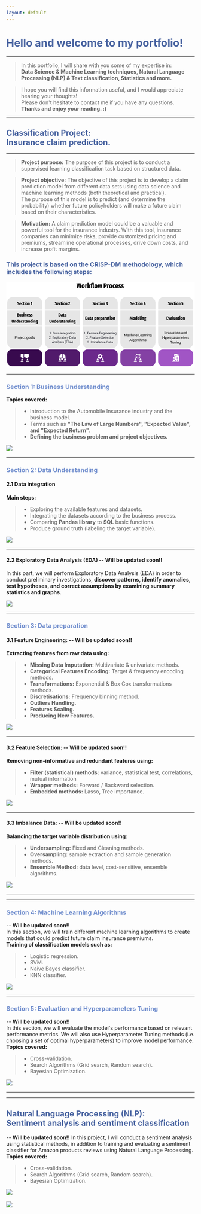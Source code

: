 ```yaml
---
layout: default
---
```



# <span style="color:#4863A0">Hello and welcome to my portfolio!</span>
------------------------------------------------------------

>In this portfolio, I will share with you some of my expertise in: <br>
>**Data Science & Machine Learning techniques, Natural Language Processing (NLP) & Text classification, Statistics and more.** <br>

>I hope you will find this information useful, and I would appreciate hearing your thoughts! <br>
>Please don't hesitate to contact me if you have any questions. <br>
>**Thanks and enjoy your reading. :)**

------------------------------------------------------------
## <span style="color:#4863A0">Classification Project:<br> Insurance claim prediction.</span>
------------------------------------------------------------
> **Project purpose:** The purpose of this project is to conduct a supervised learning classification task based on structured data.  <br>

> **Project objective:** The objective of this project is to develop a claim prediction model from different data sets using data science and machine learning  methods (both theoretical and practical).<br> The purpose of this model is to predict (and determine the probability) whether future policyholders will make a future claim based on their characteristics.

> **Motivation:** A claim prediction model could be a valuable and powerful tool for the insurance industry. With this tool, insurance companies can minimize risks, provide customized pricing and premiums, streamline operational processes, drive down costs, and increase profit margins.

### <span style="color:#4863A0">This project is based on the CRISP-DM methodology, which includes the following steps:</span>
![](/assets/img/wf1.png)
                                                      
------------------------------------------------------------

### <span style="color:#728FCE">Section 1: Business Understanding</span>
**Topics covered:**
>- Introduction to the Automobile Insurance industry and the business model.
>- Terms such as **"The Law of Large Numbers", "Expected Value", and "Expected Return"**.
>- **Defining the business problem and project objectives.**


[![](https://img.shields.io/badge/GitHub-Business%20Understanding%20explanation-blue?logo=Github)](https://github.com/Roni-N/Insurance-claim-prediction/blob/gh-pages/Section%201%20Business%20Understanding/(ICP)%200.%20Business%20Understanding..ipynb)

------------------------------------------------------------
### <span style="color:#728FCE">Section 2: Data Understanding</span>
#### **2.1 Data integration**
**Main steps:**
>- Exploring the available features and datasets.
>- Integrating the datasets according to the business process.
>- Comparing **Pandas library** to **SQL** basic functions.
>- Produce ground truth (labeling the target variable). 

[![](https://img.shields.io/badge/GitHub-2.1%20Data%20integration%20Code-blue?logo=Github)](https://github.com/Roni-N/Insurance-claim-prediction/blob/gh-pages/Section%202%20Data%20Understanding/2.1%20Data%20integration/(ICP)%201.%20Data%20Grouping%20and%20Aggregation..ipynb)

************************************************************

#### **2.2 Exploratory Data Analysis (EDA)** -- **Will be updated soon!!**
In this part, we will perform Exploratory Data Analysis (EDA) in order to conduct preliminary investigations, **discover patterns, identify anomalies, test hypotheses, and correct assumptions by examining summary statistics and graphs**.

[![](https://img.shields.io/badge/GitHub-2.2%20Exploratory%20Data%20Analysis%20Code-blue?logo=Github)]()

***

### <span style="color:#728FCE">Section 3: Data preparation </span>

#### **3.1 Feature Engineering:** -- **Will be updated soon!!** <br>
**Extracting features from raw data using:**
>- **Missing Data Imputation:** Multivariate & univariate methods.
>- **Categorical Features Encoding:** Target & frequency encoding methods.
>- **Transformations:** Exponential & Box Cox transformations methods.
>- **Discretisations:** Frequency binning method.
>- **Outliers Handling.** 
>- **Features Scaling.**
>- **Producing New Features.**

[![](https://img.shields.io/badge/GitHub-3.1%20Feature%20Engineering%20Code-blue?logo=Github)]()

************************************************************
#### **3.2 Feature Selection:** -- **Will be updated soon!!**

**Removing non-informative and redundant features using:**
>- **Filter (statistical) methods:** variance, statistical test, correlations, mutual information
>- **Wrapper methods:** Forward / Backward selection.
>- **Embedded methods:** Lasso, Tree importance.

[![](https://img.shields.io/badge/GitHub-3.2%20Feature%20Selection%20Code-blue?logo=Github)]()

************************************************************
#### **3.3 Imbalance Data:** -- **Will be updated soon!!**

**Balancing the target variable distribution using:**
>- **Undersampling:** Fixed and Cleaning methods.
>- **Oversampling:** sample extraction and sample generation methods.
>- **Ensemble Method:** data level, cost-sensitive, ensemble algorithms.

[![](https://img.shields.io/badge/GitHub-3.3%20Imbalance%20Data%20Code-blue?logo=Github)]()

************************************************************

------------------------------------------------------------
### <span style="color:#728FCE">Section 4: Machine Learning Algorithms </span> 
-- **Will be updated soon!!**<br>
In this section, we will train different machine learning algorithms to create models that could predict future claim insurance premiums.<br>
**Training of classification models such as:**
>- Logistic regression.
>- SVM.
>- Naive Bayes classifier. 
>- KNN classifier. 

[![](https://img.shields.io/badge/GitHub-4%20Imbalance%20Data%20Code-blue?logo=Github)]()

------------------------------------------------------------
### <span style="color:#728FCE">Section 5: Evaluation and Hyperparameters Tuning  </span>
-- **Will be updated soon!!**<br>
In this section, we will evaluate the model's performance based on relevant performance metrics.
We will also use Hyperparameter Tuning methods (i.e. choosing a set of optimal hyperparameters) to improve model performance.<br>
**Topics covered:**
>- Cross-validation.
>- Search Algorithms (Grid search, Random search).
>- Bayesian Optimization.

[![](https://img.shields.io/badge/GitHub-5%20Imbalance%20Data%20Code-blue?logo=Github)]()

------------------------------------------------------------



------------------------------------------------------------
## <span style="color:#4863A0">Natural Language Processing (NLP): <br> Sentiment analysis and sentiment classification</span>
-- **Will be updated soon!!**
In this project, I will conduct a sentiment analysis using statistical methods, in addition to training and evaluating a sentiment classifier for Amazon products reviews using Natural Language Processing. <br>
**Topics covered:**
>- Cross-validation.
>- Search Algorithms (Grid search, Random search).
>- Bayesian Optimization.

[![](https://img.shields.io/badge/GitHub-%20Imbalance%20SData%20Code-blue?logo=Github)]()

[![](https://img.shields.io/badge/GitHub-Full%20project%20Link-blue?logo=Github)](https://roni-n.github.io/Natural-Language-Processing-NLP-Text-classification/)

